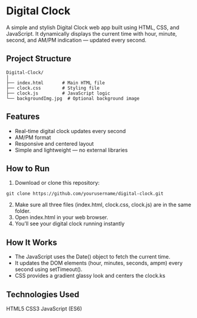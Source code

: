 # Digital Clock

A simple and stylish Digital Clock web app built using HTML, CSS, and JavaScript.
It dynamically displays the current time with hour, minute, second, and AM/PM indication — updated every second.

## Project Structure
```
Digital-Clock/
│
├── index.html       # Main HTML file  
├── clock.css        # Styling file  
├── clock.js         # JavaScript logic  
└── backgroundImg.jpg  # Optional background image  
```
## Features

* Real-time digital clock updates every second
* AM/PM format
* Responsive and centered layout
* Simple and lightweight — no external libraries

## How to Run

1. Download or clone this repository:
```
git clone https://github.com/yourusername/digital-clock.git
```
2. Make sure all three files (index.html, clock.css, clock.js) are in the same folder.
3. Open index.html in your web browser.
4. You’ll see your digital clock running instantly

## How It Works

* The JavaScript uses the Date() object to fetch the current time.
* It updates the DOM elements (hour, minutes, seconds, ampm) every second using setTimeout().
* CSS provides a gradient glassy look and centers the clock.ks

## Technologies Used

HTML5 
CSS3 
JavaScript (ES6)

